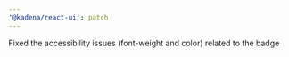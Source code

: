```yaml
---
'@kadena/react-ui': patch
---
```


Fixed the accessibility issues (font-weight and color) related to the badge
